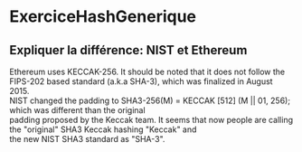 # ExerciceHashGenerique

## Expliquer la différence: NIST et Ethereum

Ethereum uses KECCAK-256. It should be noted that it does not follow the FIPS-202 based standard (a.k.a SHA-3), which was finalized in  August 2015. <br/>
NIST changed the padding to SHA3-256(M) = KECCAK [512] (M || 01, 256); which was different than the original  <br/>
padding proposed by the Keccak team. It seems that now people are calling the "original" SHA3 Keccak hashing "Keccak" and <br/>
the new NIST SHA3 standard as "SHA-3". <br/>

